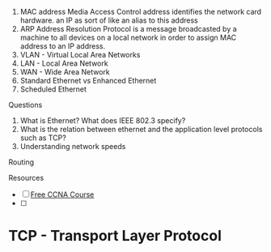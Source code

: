 1. MAC address
   Media Access Control address identifies the network card hardware.
   an IP as sort of like an alias to this address
2. ARP
   Address Resolution Protocol is a message broadcasted by a machine to all devices on a local network in order to assign MAC address to an IP address.
3. VLAN - Virtual Local Area Networks
4. LAN - Local Area Network
5. WAN - Wide Area Network
6. Standard Ethernet vs Enhanced Ethernet
7. Scheduled Ethernet

Questions

1. What is Ethernet? What does IEEE 802.3 specify?
2. What is the relation between ethernet and the application level protocols such as TCP?
3. Understanding network speeds

Routing


Resources
- [ ] [Free CCNA Course](https://www.youtube.com/playlist?list=PLIhvC56v63IJVXv0GJcl9vO5Z6znCVb1P)
- [ ] 
# TCP - Transport Layer Protocol
